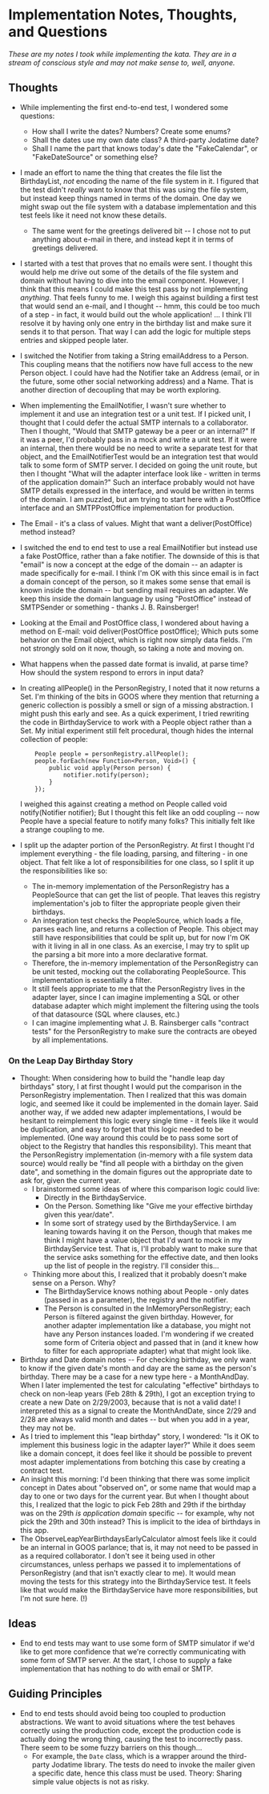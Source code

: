 # Implementation Notes, Thoughts, and Questions

_These are my notes I took while implementing the kata.  They are in a stream of conscious style and may not make sense to, well, anyone._

## Thoughts

* While implementing the first end-to-end test, I wondered some questions:
    * How shall I write the dates?  Numbers?  Create some enums?
    * Shall the dates use my own date class?  A third-party Jodatime date?
    * Shall I name the part that knows today's date the "FakeCalendar", or "FakeDateSource" or something else?
* I made an effort to name the thing that creates the file list the BirthdayList, *not* encoding the name of the
  file system in it.  I figured that the test didn't *really* want to know that this was using the file system,
  but instead keep things named in terms of the domain.  One day we might swap out the file system with a
  database implementation and this test feels like it need not know these details.
  * The same went for the greetings delivered bit -- I chose not to put anything about e-mail in there, and
    instead kept it in terms of greetings delivered.
* I started with a test that proves that no emails were sent.  I thought this would help me drive out some of the
  details of the file system and domain without having to dive into the email component.  However, I think that
  this means I could make this test pass by not implementing *anything*.  That feels funny to me.  I weigh this against
  building a first test that would send an e-mail, and I thought -- hmm, this could be too much of a step - in fact,
  it would build out the whole application!    ... I think I'll resolve it by having only one entry in the
  birthday list and make sure it sends it to that person.  That way I can add the logic for multiple steps entries
  and skipped people later.
* I switched the Notifier from taking a String emailAddress to a Person.  This coupling means that the notifiers
  now have full access to the new Person object.  I could have had the Notifier take an Address (email, or in the
  future, some other social networking address) and a Name.  That is another direction of decoupling that may be
  worth exploring.
* When implementing the EmailNotifier, I wasn't sure whether to implement it and use an integration test or a unit test.
  If I picked unit, I thought that I could defer the actual SMTP internals to a collaborator.  Then I thought,
  "Would that SMTP gateway be a peer or an internal?"  If it was a peer, I'd probably pass in a mock and
  write a unit test.  If it were an internal, then there would be no need to write a separate test for that object,
  and the EmailNotifierTest would be an integration test that would talk to some form of SMTP server.
  I decided on going the unit route, but then I thought "What will the adapter interface look like - written in
  terms of the application domain?"  Such an interface probably would not have SMTP details expressed in the
  interface, and would be written in terms of the domain.  I am puzzled, but am trying to start here with a
  PostOffice interface and an SMTPPostOffice implementation for production.
* The Email - it's a class of values.  Might that want a deliver(PostOffice) method instead?
* I switched the end to end test to use a real EmailNotifier but instead use a fake PostOffice, rather than a fake
  notifier.  The downside of this is that "email" is now a concept at the edge of the domain -- an adapter is
  made specifically for e-mail.  I think I'm OK with this since email is in fact a domain concept of the person,
  so it makes some sense that email is known inside the domain -- but sending mail requires an adapter.  We keep this
  inside the domain language by using "PostOffice" instead of SMTPSender or something - thanks J. B. Rainsberger!
* Looking at the Email and PostOffice class, I wondered about having a method on E-mail:
    void deliver(PostOffice postOffice);
  Which puts some behavior on the Email object, which is right now simply data fields.  I'm not strongly sold on it
  now, though, so taking a note and moving on.
* What happens when the passed date format is invalid, at parse time?  How should the system respond to errors in
  input data?
* In creating allPeople() in the PersonRegistry, I noted that it now returns a Set<Person>.  I'm thinking of the bits
  in GOOS where they mention that returning a generic collection is possibly a smell or sign of a missing abstraction.
  I might push this early and see.
  As a quick experiment, I tried rewriting the code in BirthdayService to work with a People object rather than a
  Set<Person>.  My initial experiment still felt procedural, though hides the internal collection of people:

          People people = personRegistry.allPeople();
          people.forEach(new Function<Person, Void>() {
              public void apply(Person person) {
                  notifier.notify(person);
              }
          });

  I weighed this against creating a method on People called
      void notify(Notifier notifier);
  But I thought this felt like an odd coupling -- now People have a special feature to notify many folks?  This
  initially felt like a strange coupling to me.
* I split up the adapter portion of the PersonRegistry.  At first I thought I'd implement everything - the file
  loading, parsing, and filtering - in one object.  That felt like a lot of responsibilities for one class, so
  I split it up the responsibilities like so:
    - The in-memory implementation of the PersonRegistry has a PeopleSource that can get the list of people.
      That leaves this registry implementation's job to filter the appropriate people given their birthdays.
    - An integration test checks the PeopleSource, which loads a file, parses each line, and returns a collection of
      People.  This object may still have responsibilities that could be split up, but for now I'm OK with it living
      in all in one class.  As an exercise, I may try to split up the parsing a bit more into a more declarative
      format.
    - Therefore, the in-memory implementation of the PersonRegistry can be unit tested, mocking out the collaborating
      PeopleSource.  This implementation is essentially a filter.
    - It still feels appropriate to me that the PersonRegistry lives in the adapter layer, since I can imagine
      implementing a SQL or other database adapter which might implement the filtering using the tools of that
      datasource (SQL where clauses, etc.)
    - I can imagine implementing what J. B. Rainsberger calls "contract tests" for the PersonRegistry to make sure
      the contracts are obeyed by all implementations.

### On the Leap Day Birthday Story

* Thought: When considering how to build the "handle leap day birthdays" story, I at first thought I would put the
  comparison in the PersonRegistry implementation.  Then I realized that this was domain logic, and seemed like it
  could be implemented in the domain layer.  Said another way, if we added new adapter implementations, I would be
  hesitant to reimplement this logic every single time - it feels like it would be duplication, and easy to forget
  that this logic needed to be implemented.  (One way around this could be to pass some sort of object to the
  Registry that handles this responsibility).  This meant that the PersonRegistry implementation (in-memory with a file
  system data source) would really be "find all people with a birthday on the given date", and something in the
  domain figures out the appropriate date to ask for, given the current year.
  * I brainstormed some ideas of where this comparison logic could live:
      * Directly in the BirthdayService.
      * On the Person.  Something like "Give me your effective birthday given this year/date".
      * In some sort of strategy used by the BirthdayService.
    I am leaning towards having it on the Person, though that makes me think I might have a value object that I'd
    want to mock in my BirthdayService test.  That is, I'll probably want to make sure that the service asks
    something for the effective date, and then looks up the list of people in the registry.  I'll consider this...
  * Thinking more about this, I realized that it probably doesn't make sense on a Person.  Why?
    * The BirthdayService knows nothing about People - only dates (passed in as a parameter), the registry
      and the notifier.
    * The Person is consulted in the InMemoryPersonRegistry; each Person is filtered against the given birthday.
      However, for another adapter implementation like a database, you might not have any Person instances loaded.
      I'm wondering if we created some form of Criteria object and passed that in (and it knew how to filter for each
      appropriate adapter) what that might look like.
* Birthday and Date domain notes -- For checking birthday, we only want to know if the given date's month and day
  are the same as the person's birthday.  There may be a case for a new type here - a MonthAndDay.  When I later
  implemented the test for calculating "effective" birthdays to check on non-leap years (Feb 28th & 29th), I
  got an exception trying to create a new Date on 2/29/2003, because that is not a valid date!  I interpreted this as
  a signal to create the MonthAndDate, since 2/29 and 2/28 are always valid month and dates -- but when you add in
  a year, they may not be.
* As I tried to implement this "leap birthday" story, I wondered: "Is it OK to implement this business logic in the
  adapter layer?"  While it does seem like a domain concept, it does feel like it should be possible to prevent
  most adapter implementations from botching this case by creating a contract test.
* An insight this morning: I'd been thinking that there was some implicit concept in Dates about "observed on", or
  some name that would map a day to one or two days for the current year.  But when I thought about this, I realized
  that the logic to pick Feb 28th and 29th if the birthday was on the 29th *is application domain* specific -- for
  example, why not pick the 29th and 30th instead?  This is implicit to the idea of birthdays in this app.
* The ObserveLeapYearBirthdaysEarlyCalculator almost feels like it could be an internal in GOOS parlance; that is,
  it may not need to be passed in as a required collaborator.  I don't see it being used in other circumstances,
  unless perhaps we passed it to implementations of PersonRegistry (and that isn't exactly clear to me).
  It would mean moving the tests for this strategy into the BirthdayService test.  It feels like that would make
  the BirthdayService have more responsibilities, but I'm not sure here. (!)

## Ideas

* End to end tests may want to use some form of SMTP simulator if we'd like to get more confidence that we're
  correctly communicating with some form of SMTP server.  At the start, I chose to supply a fake implementation that
  has nothing to do with email or SMTP.

## Guiding Principles

* End to end tests should avoid being too coupled to production abstractions.  We want to avoid situations where
  the test behaves correctly using the production code, except the production code is actually doing the wrong thing,
  causing the test to incorrectly pass.  There seem to be some fuzzy barriers on this though...
  * For example, the `Date` class, which is a wrapper around the third-party Jodatime library.  The tests do need
    to invoke the mailer given a specific date, hence this class must be used.  Theory: Sharing simple value objects
    is not as risky.

